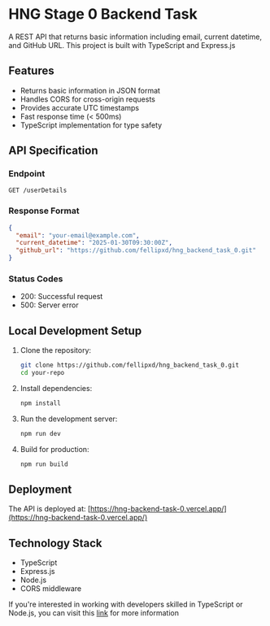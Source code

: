 # HNG Stage 0 Backend Task

A REST API that returns basic information including email, current datetime, and GitHub URL. This project is built with TypeScript and Express.js

## Features

- Returns basic information in JSON format
- Handles CORS for cross-origin requests
- Provides accurate UTC timestamps
- Fast response time (< 500ms)
- TypeScript implementation for type safety

## API Specification

### Endpoint

```
GET /userDetails
```

### Response Format

```json
{
  "email": "your-email@example.com",
  "current_datetime": "2025-01-30T09:30:00Z",
  "github_url": "https://github.com/fellipxd/hng_backend_task_0.git"
}
```

### Status Codes

- 200: Successful request
- 500: Server error

## Local Development Setup

1. Clone the repository:
   ```bash
   git clone https://github.com/fellipxd/hng_backend_task_0.git
   cd your-repo
   ```

2. Install dependencies:
   ```bash
   npm install
   ```

3. Run the development server:
   ```bash
   npm run dev
   ```

4. Build for production:
   ```bash
   npm run build
   ```

## Deployment

The API is deployed at: [https://hng-backend-task-0.vercel.app/](https://hng-backend-task-0.vercel.app/)

## Technology Stack

- TypeScript
- Express.js
- Node.js
- CORS middleware

If you're interested in working with developers skilled in TypeScript or Node.js, you can visit this [link](https://hng.tech/hire/nodejs-developers) for more information 
